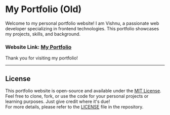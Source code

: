# My Portfolio (Old)

Welcome to my personal portfolio website! I am Vishnu, a passionate web developer specializing in frontend technologies. This portfolio showcases my projects, skills, and background.

### Website Link: [My Portfolio](https://vishnu293.github.io/myPortfolioOld/)
Thank you for visiting my portfolio!

---

## License

This portfolio website is open-source and available under the [MIT License](LICENSE). <br/> 
Feel free to clone, fork, or use the code for your personal projects or learning purposes. Just give credit where it's due! <br/>
For more details, please refer to the [LICENSE](LICENSE) file in the repository.
